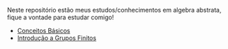 Neste repositório estão meus estudos/conhecimentos em algebra abstrata, fique a vontade para estudar comigo!

- [Conceitos Básicos](/page%201.md)
- [Introdução a Grupos Finitos](/page%202.md)